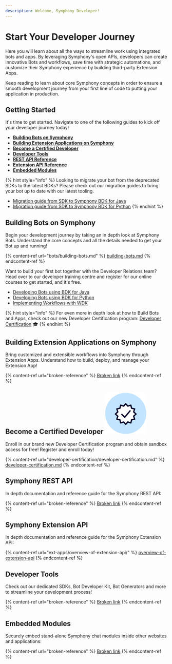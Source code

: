 ```yaml
---
description: Welcome, Symphony Developer!
---
```


# Start Your Developer Journey

Here you will learn about all the ways to streamline work using integrated bots and apps. By leveraging Symphony's open APIs, developers can create innovative Bots and workflows, save time with strategic automations, and customize their Symphony experience by building third-party Extension Apps.

Keep reading to learn about core Symphony concepts in order to ensure a smooth development journey from your first line of code to putting your application in production.

## Getting Started

It's time to get started. Navigate to one of the following guides to kick off your developer journey today!

* [**Building Bots on Symphony**](./#building-bots-on-symphony)
* [**Building Extension Applications on Symphony**](./#building-extension-applications-on-symphony)
* [**Become a Certified Developer**](developer-certification/developer-certification.md)
* [**Developer Tools**](./#developer-tools)
* [**REST API Reference**](./#symphony-rest-api)
* [**Extension API Reference**](./#symphony-extension-api)
* [**Embedded Modules**](./#embedded-modules)

{% hint style="info" %}
Looking to migrate your bot from the deprecated SDKs to the latest BDKs? Please check out our migration guides to bring your bot up to date with our latest tooling.

* [Migration guide from SDK to Symphony BDK for Java](https://symphony-bdk-java.finos.org/migration.html)
* [Migration guide from SDK to Symphony BDK for Python](https://symphony-bdk-python.finos.org/markdown/migration.html)
{% endhint %}

## Building Bots on Symphony <img src=".gitbook/assets/Bot-large.png" alt="" data-size="line">

Begin your development journey by taking an in depth look at Symphony Bots. Understand the core concepts and all the details needed to get your Bot up and running!

{% content-ref url="bots/building-bots.md" %}
[building-bots.md](bots/building-bots.md)
{% endcontent-ref %}

Want to build your first bot together with the Developer Relations team? Head over to our developer training centre and register for our online courses to get started, and it's free.

* [Developing Bots using BDK for Java](https://learn.symphony.com/bundles/java-bot-developer)
* [Developing Bots using BDK for Python](https://learn.symphony.com/bundles/python-bot-developer)
* [Implementing Workflows with WDK](https://learn.symphony.com/bundles/workflow-developer-certification)

{% hint style="info" %}
For even more in depth look at how to Build Bots and Apps, check out our new Developer Certification program: [Developer Certification](developer-certification/developer-certification.md) 🎓
{% endhint %}

## Building Extension Applications on Symphony <img src=".gitbook/assets/Extension app-large.png" alt="" data-size="line">

Bring customized and extensible workflows into Symphony through Extension Apps. Understand how to build, deploy, and manage your Extension App!

{% content-ref url="broken-reference" %}
[Broken link](broken-reference)
{% endcontent-ref %}

## Become a Certified Developer <img src=".gitbook/assets/certified-developer (1) (2) (2) (2) (1).png" alt="" data-size="line">&#x20;

Enroll in our brand new Developer Certification program and obtain sandbox access for free! Register and enroll today!

{% content-ref url="developer-certification/developer-certification.md" %}
[developer-certification.md](developer-certification/developer-certification.md)
{% endcontent-ref %}

## Symphony REST API <img src=".gitbook/assets/Symphony API-large.png" alt="" data-size="line">

In depth documentation and reference guide for the Symphony REST API:

{% content-ref url="broken-reference" %}
[Broken link](broken-reference)
{% endcontent-ref %}

## Symphony Extension API <img src=".gitbook/assets/Extension app-large.png" alt="" data-size="line">

In depth documentation and reference guide for the Symphony Extension API:

{% content-ref url="ext-apps/overview-of-extension-api/" %}
[overview-of-extension-api](ext-apps/overview-of-extension-api/)
{% endcontent-ref %}

## Developer Tools <img src=".gitbook/assets/Developer tools.png" alt="" data-size="line">&#x20;

Check out our dedicated SDKs, Bot Developer Kit, Bot Generators and more to streamline your development process!

{% content-ref url="broken-reference" %}
[Broken link](broken-reference)
{% endcontent-ref %}

## Embedded Modules <img src=".gitbook/assets/Embedded modules.png" alt="" data-size="line">&#x20;

Securely embed stand-alone Symphony chat modules inside other websites and applications:

{% content-ref url="broken-reference" %}
[Broken link](broken-reference)
{% endcontent-ref %}
